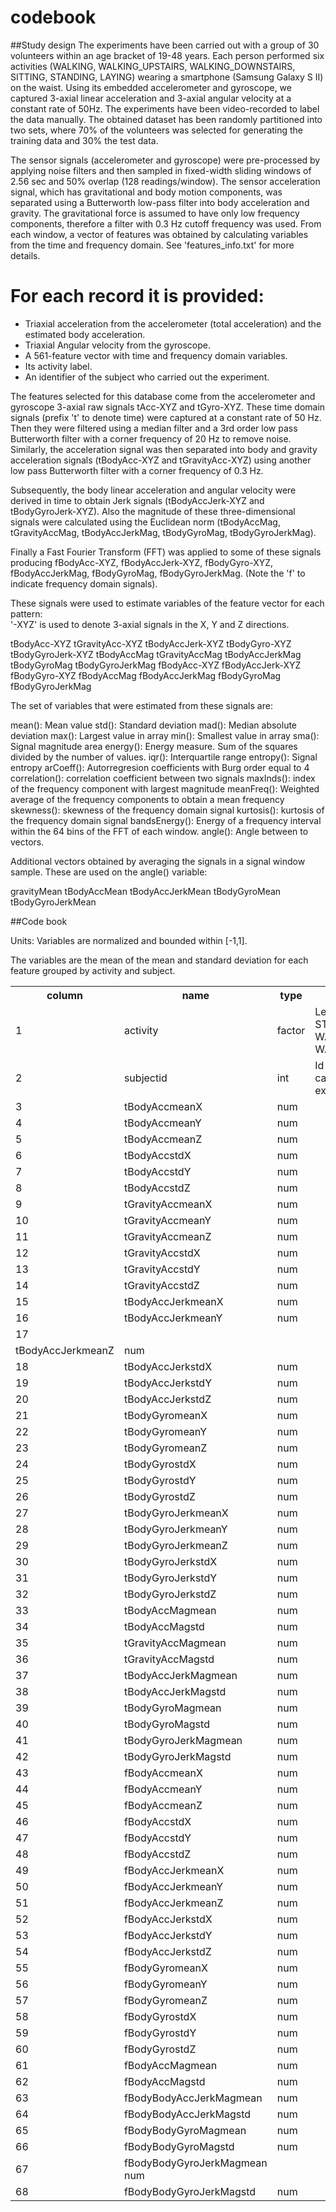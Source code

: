 # codebook

##Study design
The experiments have been carried out with a group of 30 volunteers within an age bracket of 19-48 years. Each person performed six activities (WALKING, WALKING_UPSTAIRS, WALKING_DOWNSTAIRS, SITTING, STANDING, LAYING) wearing a smartphone (Samsung Galaxy S II) on the waist. Using its embedded accelerometer and gyroscope, we captured 3-axial linear acceleration and 3-axial angular velocity at a constant rate of 50Hz. The experiments have been video-recorded to label the data manually. The obtained dataset has been randomly partitioned into two sets, where 70% of the volunteers was selected for generating the training data and 30% the test data. 

The sensor signals (accelerometer and gyroscope) were pre-processed by applying noise filters and then sampled in fixed-width sliding windows of 2.56 sec and 50% overlap (128 readings/window). The sensor acceleration signal, which has gravitational and body motion components, was separated using a Butterworth low-pass filter into body acceleration and gravity. The gravitational force is assumed to have only low frequency components, therefore a filter with 0.3 Hz cutoff frequency was used. From each window, a vector of features was obtained by calculating variables from the time and frequency domain. See 'features_info.txt' for more details. 

For each record it is provided:
======================================

- Triaxial acceleration from the accelerometer (total acceleration) and the estimated body acceleration.
- Triaxial Angular velocity from the gyroscope. 
- A 561-feature vector with time and frequency domain variables. 
- Its activity label. 
- An identifier of the subject who carried out the experiment.

The features selected for this database come from the accelerometer and gyroscope 3-axial raw signals tAcc-XYZ and tGyro-XYZ. These time domain signals (prefix 't' to denote time) were captured at a constant rate of 50 Hz. Then they were filtered using a median filter and a 3rd order low pass Butterworth filter with a corner frequency of 20 Hz to remove noise. Similarly, the acceleration signal was then separated into body and gravity acceleration signals (tBodyAcc-XYZ and tGravityAcc-XYZ) using another low pass Butterworth filter with a corner frequency of 0.3 Hz. 

Subsequently, the body linear acceleration and angular velocity were derived in time to obtain Jerk signals (tBodyAccJerk-XYZ and tBodyGyroJerk-XYZ). Also the magnitude of these three-dimensional signals were calculated using the Euclidean norm (tBodyAccMag, tGravityAccMag, tBodyAccJerkMag, tBodyGyroMag, tBodyGyroJerkMag). 

Finally a Fast Fourier Transform (FFT) was applied to some of these signals producing fBodyAcc-XYZ, fBodyAccJerk-XYZ, fBodyGyro-XYZ, fBodyAccJerkMag, fBodyGyroMag, fBodyGyroJerkMag. (Note the 'f' to indicate frequency domain signals). 

These signals were used to estimate variables of the feature vector for each pattern:  
'-XYZ' is used to denote 3-axial signals in the X, Y and Z directions.

tBodyAcc-XYZ
tGravityAcc-XYZ
tBodyAccJerk-XYZ
tBodyGyro-XYZ
tBodyGyroJerk-XYZ
tBodyAccMag
tGravityAccMag
tBodyAccJerkMag
tBodyGyroMag
tBodyGyroJerkMag
fBodyAcc-XYZ
fBodyAccJerk-XYZ
fBodyGyro-XYZ
fBodyAccMag
fBodyAccJerkMag
fBodyGyroMag
fBodyGyroJerkMag

The set of variables that were estimated from these signals are: 

mean(): Mean value
std(): Standard deviation
mad(): Median absolute deviation 
max(): Largest value in array
min(): Smallest value in array
sma(): Signal magnitude area
energy(): Energy measure. Sum of the squares divided by the number of values. 
iqr(): Interquartile range 
entropy(): Signal entropy
arCoeff(): Autorregresion coefficients with Burg order equal to 4
correlation(): correlation coefficient between two signals
maxInds(): index of the frequency component with largest magnitude
meanFreq(): Weighted average of the frequency components to obtain a mean frequency
skewness(): skewness of the frequency domain signal 
kurtosis(): kurtosis of the frequency domain signal 
bandsEnergy(): Energy of a frequency interval within the 64 bins of the FFT of each window.
angle(): Angle between to vectors.

Additional vectors obtained by averaging the signals in a signal window sample. These are used on the angle() variable:

gravityMean
tBodyAccMean
tBodyAccJerkMean
tBodyGyroMean
tBodyGyroJerkMean

##Code book

Units: Variables are normalized and bounded within [-1,1].

The variables are the mean of the mean and standard deviation for each feature grouped by activity and subject.

<table>
<tr>
<th>column</th><th>name</th><th>type</th><th>comment</th>
</tr>
<tr><td>1</td><td>activity</td><td>factor</td><td>Levels: LAYING, SITTING, STANDING, WALKING, WALKING_DOWNSTAIRS, WALKING_UPSTAIRS</td></tr>
<tr><td>2</td><td>subjectid</td><td>int</td><td>Id of the subject who carried out the experiment</td></tr>
<tr><td>3</td><td>tBodyAccmeanX</td><td>num</td></tr>
<tr><td>4</td><td>tBodyAccmeanY</td><td>num</td></tr>
<tr><td>5</td><td>tBodyAccmeanZ</td><td>num</td></tr>
<tr><td>6</td><td>tBodyAccstdX</td><td>num</td></tr>
<tr><td>7</td><td>tBodyAccstdY</td><td>num</td></tr>
<tr><td>8</td><td>tBodyAccstdZ</td><td>num</td></tr>
<tr><td>9</td><td>tGravityAccmeanX</td><td>num</td></tr>
<tr><td>10</td><td>tGravityAccmeanY</td><td>num</td></tr>
<tr><td>11</td><td>tGravityAccmeanZ</td><td>num</td></tr>
<tr><td>12</td><td>tGravityAccstdX</td><td>num</td></tr>
<tr><td>13</td><td>tGravityAccstdY</td><td>num</td></tr>
<tr><td>14</td><td>tGravityAccstdZ</td><td>num</td></tr>
<tr><td>15</td><td>tBodyAccJerkmeanX</td><td>num</td></tr>
<tr><td>16</td><td>tBodyAccJerkmeanY</td><td>num</td></tr>
<tr><td>17 <tr><td>tBodyAccJerkmeanZ</td><td>num</td></tr>
<tr><td>18</td><td>tBodyAccJerkstdX</td><td>num</td></tr>
<tr><td>19</td><td>tBodyAccJerkstdY</td><td>num</td></tr>
<tr><td>20</td><td>tBodyAccJerkstdZ</td><td>num</td></tr>
<tr><td>21</td><td>tBodyGyromeanX</td><td>num</td></tr>
<tr><td>22</td><td>tBodyGyromeanY</td><td>num</td></tr>
<tr><td>23</td><td>tBodyGyromeanZ</td><td>num</td></tr>
<tr><td>24</td><td>tBodyGyrostdX</td><td>num</td></tr>
<tr><td>25</td><td>tBodyGyrostdY</td><td>num</td></tr>
<tr><td>26</td><td>tBodyGyrostdZ</td><td>num</td></tr>
<tr><td>27</td><td>tBodyGyroJerkmeanX</td><td>num</td></tr>
<tr><td>28</td><td>tBodyGyroJerkmeanY</td><td>num</td></tr>
<tr><td>29</td><td>tBodyGyroJerkmeanZ</td><td>num</td></tr>
<tr><td>30</td><td>tBodyGyroJerkstdX</td><td>num</td></tr>
<tr><td>31</td><td>tBodyGyroJerkstdY</td><td>num</td></tr>
<tr><td>32</td><td>tBodyGyroJerkstdZ</td><td>num</td></tr>
<tr><td>33</td><td>tBodyAccMagmean</td><td>num</td></tr>
<tr><td>34</td><td>tBodyAccMagstd</td><td>num</td></tr>
<tr><td>35</td><td>tGravityAccMagmean</td><td>num</td></tr>
<tr><td>36</td><td>tGravityAccMagstd</td><td>num</td></tr>
<tr><td>37</td><td>tBodyAccJerkMagmean</td><td>num</td></tr>
<tr><td>38</td><td>tBodyAccJerkMagstd</td><td>num</td></tr>
<tr><td>39</td><td>tBodyGyroMagmean</td><td>num</td></tr>
<tr><td>40</td><td>tBodyGyroMagstd</td><td>num</td></tr>
<tr><td>41</td><td>tBodyGyroJerkMagmean</td><td>num</td></tr>
<tr><td>42</td><td>tBodyGyroJerkMagstd</td><td>num</td></tr>
<tr><td>43</td><td>fBodyAccmeanX</td><td>num</td></tr>
<tr><td>44</td><td>fBodyAccmeanY</td><td>num</td></tr>
<tr><td>45</td><td>fBodyAccmeanZ</td><td>num</td></tr>
<tr><td>46</td><td>fBodyAccstdX</td><td>num</td></tr>
<tr><td>47</td><td>fBodyAccstdY</td><td>num</td></tr>
<tr><td>48</td><td>fBodyAccstdZ</td><td>num</td></tr>
<tr><td>49</td><td>fBodyAccJerkmeanX</td><td>num</td></tr>
<tr><td>50</td><td>fBodyAccJerkmeanY</td><td>num</td></tr>
<tr><td>51</td><td>fBodyAccJerkmeanZ</td><td>num</td></tr>
<tr><td>52</td><td>fBodyAccJerkstdX</td><td>num</td></tr>
<tr><td>53</td><td>fBodyAccJerkstdY</td><td>num</td></tr>
<tr><td>54</td><td>fBodyAccJerkstdZ</td><td>num</td></tr>
<tr><td>55</td><td>fBodyGyromeanX</td><td>num</td></tr>
<tr><td>56</td><td>fBodyGyromeanY</td><td>num</td></tr>
<tr><td>57</td><td>fBodyGyromeanZ</td><td>num</td></tr>
<tr><td>58</td><td>fBodyGyrostdX</td><td>num</td></tr>
<tr><td>59</td><td>fBodyGyrostdY</td><td>num</td></tr>
<tr><td>60</td><td>fBodyGyrostdZ</td><td>num</td></tr>
<tr><td>61</td><td>fBodyAccMagmean</td><td>num</td></tr>
<tr><td>62</td><td>fBodyAccMagstd</td><td>num</td></tr>
<tr><td>63</td><td>fBodyBodyAccJerkMagmean</td><td>num</td></tr>
<tr><td>64</td><td>fBodyBodyAccJerkMagstd</td><td>num</td></tr>
<tr><td>65</td><td>fBodyBodyGyroMagmean</td><td>num</td></tr>
<tr><td>66</td><td>fBodyBodyGyroMagstd</td><td>num</td></tr>
<tr><td>67</td><td>fBodyBodyGyroJerkMagmean	num</td></tr>
<tr><td>68</td><td>fBodyBodyGyroJerkMagstd</td><td>num</td></tr>
</table>
